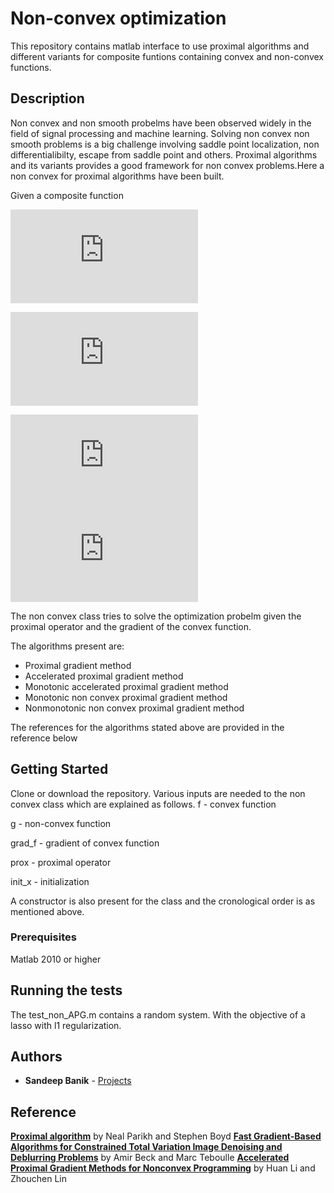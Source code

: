 # Non-convex optimization
This repository contains matlab interface to use proximal algorithms and different variants for composite funtions containing convex and non-convex functions.

## Description
Non convex and non smooth probelms have been observed widely in the field of signal processing and machine learning. Solving non convex non smooth problems is a big challenge involving saddle point localization, non differentialibilty, escape from saddle point and others. Proximal algorithms and its variants provides a good framework for non convex problems.Here a non convex for proximal algorithms have been built. 

Given a composite function

![](http://latex.codecogs.com/gif.latex?min_%7Bx%5Cin%20%5Cmathbb%7BR%7D%5E%7Bn%7D%7D%20%5C%20F%28x%29%20%3D%20f%28x%29%20&plus;%20g%28x%29)

![](http://latex.codecogs.com/gif.latex?where)

![](http://latex.codecogs.com/gif.latex?f%28x%29%20-%20convex%20%5C%20function)
![](http://latex.codecogs.com/gif.latex?g%28x%29%20-%20nonconvex%20%5C%20function)

The non convex class tries to solve the optimization probelm given the proximal operator and the gradient of the convex function.

The algorithms present are:
  - Proximal gradient method
  - Accelerated proximal gradient method
  - Monotonic accelerated proximal gradient method
  - Monotonic non convex proximal gradient method
  - Nonmonotonic non convex proximal gradient method

The references for the algorithms stated above are provided in the reference below

## Getting Started

Clone or download the repository. Various inputs are needed to the non convex class which are explained as follows.
f - convex function

g - non-convex function

grad_f - gradient of convex function

prox - proximal operator

init_x - initialization

A constructor is also present for the class and the cronological order is as mentioned above.

### Prerequisites

Matlab 2010 or higher


## Running the tests

The test_non_APG.m contains a random system. With the objective of a lasso with l1 regularization.

## Authors

* **Sandeep Banik** -  [Projects](https://github.com/sandeepbanik)

## Reference 

**[Proximal algorithm]** by Neal Parikh and Stephen Boyd
**[Fast Gradient-Based Algorithms for Constrained Total Variation Image Denoising and Deblurring Problems]** by Amir Beck and Marc Teboulle
**[Accelerated Proximal Gradient Methods for Nonconvex Programming]** by Huan Li and Zhouchen Lin

[Proximal algorithm]:<https://web.stanford.edu/~boyd/papers/pdf/prox_algs.pdf>
[Fast Gradient-Based Algorithms for Constrained Total Variation Image Denoising and Deblurring Problems]:<http://www.math.tau.ac.il/~teboulle/papers/tlv.pdf>
[Accelerated Proximal Gradient Methods for Nonconvex Programming]:<https://papers.nips.cc/paper/5728-accelerated-proximal-gradient-methods-for-nonconvex-programming.pdf>
